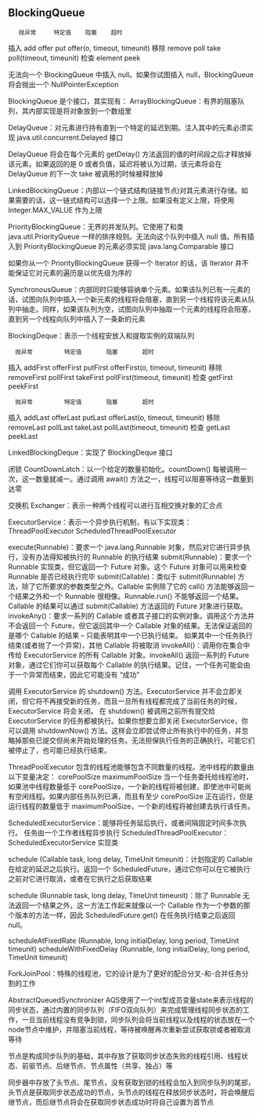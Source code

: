 ## BlockingQueue
       抛异常     特定值    阻塞    超时
插入   add        offer     put     offer(o, timeout, timeunit)
移除   remove     poll      take    poll(timeout, timeunit)
检查   element    peek

无法向一个 BlockingQueue 中插入 null。如果你试图插入 null，BlockingQueue 将会抛出一个 NullPointerException

BlockingQueue 是个接口，其实现有：
ArrayBlockingQueue：有界的阻塞队列，其内部实现是将对象放到一个数组里

DelayQueue：对元素进行持有直到一个特定的延迟到期。注入其中的元素必须实现 java.util.concurrent.Delayed 接口

DelayQueue 将会在每个元素的 getDelay() 方法返回的值的时间段之后才释放掉该元素。如果返回的是 0 或者负值，延迟将被认为过期，该元素将会在 DelayQueue 的下一次 take 被调用的时候被释放掉

LinkedBlockingQueue：内部以一个链式结构(链接节点)对其元素进行存储。如果需要的话，这一链式结构可以选择一个上限。如果没有定义上限，将使用 Integer.MAX_VALUE 作为上限

PriorityBlockingQueue：无界的并发队列。它使用了和类 java.util.PriorityQueue 一样的排序规则。无法向这个队列中插入 null 值。所有插入到 PriorityBlockingQueue 的元素必须实现 java.lang.Comparable 接口

如果你从一个 PriorityBlockingQueue 获得一个 Iterator 的话，该 Iterator 并不能保证它对元素的遍历是以优先级为序的

SynchronousQueue：内部同时只能够容纳单个元素。如果该队列已有一元素的话，试图向队列中插入一个新元素的线程将会阻塞，直到另一个线程将该元素从队列中抽走。同样，如果该队列为空，试图向队列中抽取一个元素的线程将会阻塞，直到另一个线程向队列中插入了一条新的元素

BlockingDeque：表示一个线程安放入和提取实例的双端队列

      抛异常         特定值       阻塞       超时
插入  addFirst       offerFirst   putFirst   offerFirst(o, timeout, timeunit)
移除  removeFirst    pollFirst    takeFirst  pollFirst(timeout, timeunit)
检查  getFirst       peekFirst

      抛异常         特定值       阻塞       超时
插入  addLast        offerLast    putLast    offerLast(o, timeout, timeunit)
移除  removeLast     pollLast     takeLast   pollLast(timeout, timeunit)
检查  getLast        peekLast

LinkedBlockingDeque：实现了 BlockingDeque 接口


闭锁 CountDownLatch：以一个给定的数量初始化。countDown() 每被调用一次，这一数量就减一。通过调用 await() 方法之一，线程可以阻塞等待这一数量到达零

交换机 Exchanger：表示一种两个线程可以进行互相交换对象的汇合点


ExecutorService：表示一个异步执行机制，有以下实现类：
ThreadPoolExecutor
ScheduledThreadPoolExecutor

execute(Runnable)：要求一个 java.lang.Runnable 对象，然后对它进行异步执行，没有办法得知被执行的 Runnable 的执行结果
submit(Runnable)：要求一个 Runnable 实现类，但它返回一个 Future 对象。这个 Future 对象可以用来检查 Runnable 是否已经执行完毕
submit(Callable)：类似于 submit(Runnable) 方法，除了它所要求的参数类型之外。Callable 实例除了它的 call() 方法能够返回一个结果之外和一个 Runnable 很相像。Runnable.run() 不能够返回一个结果。Callable 的结果可以通过 submit(Callable) 方法返回的 Future 对象进行获取。
invokeAny()：要求一系列的 Callable 或者其子接口的实例对象。调用这个方法并不会返回一个 Future，但它返回其中一个 Callable 对象的结果。无法保证返回的是哪个 Callable 的结果 – 只能表明其中一个已执行结束。
如果其中一个任务执行结束(或者抛了一个异常)，其他 Callable 将被取消
invokeAll()：调用你在集合中传给 ExecutorService 的所有 Callable 对象。invokeAll() 返回一系列的 Future 对象，通过它们你可以获取每个 Callable 的执行结果。记住，一个任务可能会由于一个异常而结束，因此它可能没有 “成功”

调用 ExecutorService 的 shutdown() 方法。ExecutorService 并不会立即关闭，但它将不再接受新的任务，而且一旦所有线程都完成了当前任务的时候，ExecutorService 将会关闭。
在 shutdown() 被调用之前所有提交给 ExecutorService 的任务都被执行。如果你想要立即关闭 ExecutorService，你可以调用 shutdownNow() 方法。这样会立即尝试停止所有执行中的任务，并忽略掉那些已提交但尚未开始处理的任务。无法担保执行任务的正确执行。可能它们被停止了，也可能已经执行结束。

ThreadPoolExecutor 包含的线程池能够包含不同数量的线程。池中线程的数量由以下变量决定：
corePoolSize
maximumPoolSize
当一个任务委托给线程池时，如果池中线程数量低于 corePoolSize，一个新的线程将被创建，即使池中可能尚有空闲线程。如果内部任务队列已满，而且有至少 corePoolSize 正在运行，但是运行线程的数量低于 maximumPoolSize，一个新的线程将被创建去执行该任务。

ScheduledExecutorService：能够将任务延后执行，或者间隔固定时间多次执行。 任务由一个工作者线程异步执行
ScheduledThreadPoolExecutor：ScheduledExecutorService 实现类

schedule (Callable task, long delay, TimeUnit timeunit)：计划指定的 Callable 在给定的延迟之后执行。返回一个 ScheduledFuture，通过它你可以在它被执行之前对它进行取消，或者在它执行之后获取结果

schedule (Runnable task, long delay, TimeUnit timeunit)：除了 Runnable 无法返回一个结果之外，这一方法工作起来就像以一个 Callable 作为一个参数的那个版本的方法一样，因此 ScheduledFuture.get() 在任务执行结束之后返回 null。

scheduleAtFixedRate (Runnable, long initialDelay, long period, TimeUnit timeunit)
scheduleWithFixedDelay (Runnable, long initialDelay, long period, TimeUnit timeunit)

ForkJoinPool：特殊的线程池，它的设计是为了更好的配合分叉-和-合并任务分割的工作


AbstractQueuedSynchronizer
AQS使用了一个int型成员变量state来表示线程的同步状态，通过内置的同步队列（FIFO双向队列）来完成管理线程同步状态的工作，一旦当前线程没有竞争到锁，同步队列会将当前线程以及线程的状态放在一个node节点中维护，并阻塞当前线程，等待被唤醒再次重新尝试获取锁或者被取消等待

节点是构成同步队列的基础，其中存放了获取同步状态失败的线程引用、线程状态、前驱节点、后继节点、节点属性（共享、独占）等

同步器中存放了头节点、尾节点，没有获取到锁的线程会加入到同步队列的尾部，头节点是获取同步状态成功的节点，头节点的线程在释放同步状态时，将会唤醒后继节点，而后继节点将会在获取同步状态成功时将自己设置为首节点



